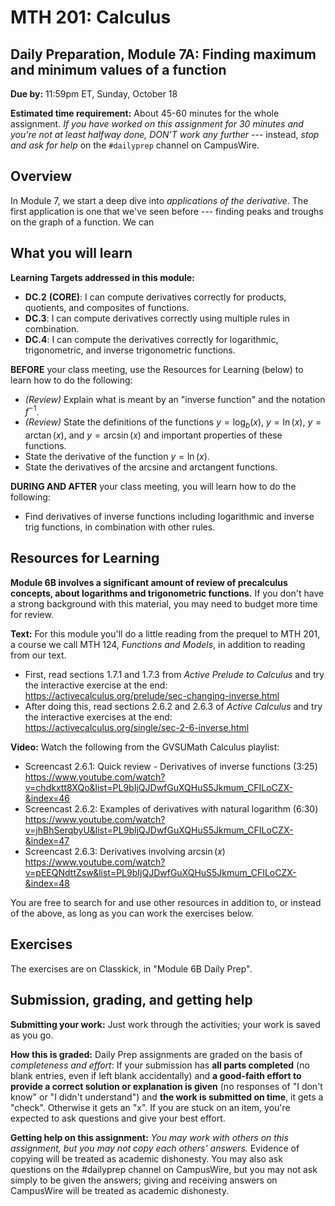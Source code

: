 
# MTH 201: Calculus

## Daily Preparation, Module 7A: Finding maximum and minimum values of a function 

**Due by:** 11:59pm ET, Sunday, October 18

**Estimated time requirement:** About 45-60 minutes for the whole assignment. *If you have worked on this assignment for 30 minutes and you're not at least halfway done, DON'T work any further* --- instead, *stop and ask for help* on the `#dailyprep` channel on CampusWire. 

## Overview 

In Module 7, we start a deep dive into *applications of the derivative*. The first application is one that we've seen before --- finding peaks and troughs on the graph of a function. We can 

## What you will learn 

**Learning Targets addressed in this module:** 

-   **DC.2**  **(CORE)**: I can compute derivatives correctly for products, quotients, and composites of functions.
-   **DC.3**: I can compute derivatives correctly using multiple rules in combination.
-   **DC.4**: I can compute the derivatives correctly for logarithmic, trigonometric, and inverse trigonometric functions.



**BEFORE** your class meeting, use the Resources for Learning (below) to learn how to do the following: 

+ *(Review)* Explain what is meant by an "inverse function" and the notation $f^{-1}$. 
+ *(Review)* State the definitions of the functions $y = \log_b (x)$, $y = \ln(x)$, $y = \arctan(x)$, and $y = \arcsin(x)$ and important properties of these functions. 
+ State the derivative of the function $y = \ln(x)$.
+ State the derivatives of the arcsine and arctangent functions.  

**DURING AND AFTER** your class meeting, you will learn how to do the following: 

+ Find derivatives of inverse functions including logarithmic and inverse trig functions, in combination with other rules. 




## Resources for Learning

**Module 6B involves a significant amount of review of precalculus concepts, about logarithms and trigonometric functions.** If you don't have a strong background with this material, you may need to budget more time for review. 


**Text:** For this module you'll do a little reading from the prequel to MTH 201, a course we call MTH 124, *Functions and Models*, in addition to reading from our text. 

- First, read sections 1.7.1 and 1.7.3 from *Active Prelude to Calculus* and try the interactive exercise at the end: https://activecalculus.org/prelude/sec-changing-inverse.html 
- After doing this, read sections 2.6.2 and 2.6.3 of *Active Calculus* and try the interactive exercises at the end: https://activecalculus.org/single/sec-2-6-inverse.html 


**Video:** Watch the following from the GVSUMath Calculus playlist: 

- Screencast 2.6.1: Quick review - Derivatives of inverse functions (3:25) https://www.youtube.com/watch?v=chdkxtt8XQo&list=PL9bIjQJDwfGuXQHuS5Jkmum_CFILoCZX-&index=46
- Screencast 2.6.2: Examples of derivatives with natural logarithm (6:30) https://www.youtube.com/watch?v=jhBhSerqbyU&list=PL9bIjQJDwfGuXQHuS5Jkmum_CFILoCZX-&index=47
- Screencast 2.6.3: Derivatives involving $\arcsin(x)$ https://www.youtube.com/watch?v=pEEQNdttZsw&list=PL9bIjQJDwfGuXQHuS5Jkmum_CFILoCZX-&index=48

You are free to search for and use other resources in addition to, or instead of the above, as long as you can work the exercises below.


## Exercises

The exercises are on Classkick, in "Module 6B Daily Prep". 

## Submission, grading, and getting help 

**Submitting your work:** Just work through the activities; your work is saved as you go. 

**How this is graded:** Daily Prep assignments are graded on the basis of *completeness and effort*: If your submission has **all parts completed** (no blank entries, even if left blank accidentally) and **a good-faith effort to provide a correct solution or explanation is given** (no responses of "I don't know" or "I didn't understand") and **the work is submitted on time**, it gets a "check". Otherwise it gets an "x". If you are stuck on an item, you're expected to ask questions and give your best effort.  

**Getting help on this assignment:** *You may work with others on this assignment, but you may not copy each others' answers.* Evidence of copying will be treated as academic dishonesty. You may also ask questions on the #dailyprep channel on CampusWire, but you may not ask simply to be given the answers; giving and receiving answers on CampusWire will be treated as academic dishonesty.
<!--stackedit_data:
eyJoaXN0b3J5IjpbMTI5MjMzNTYxNl19
-->